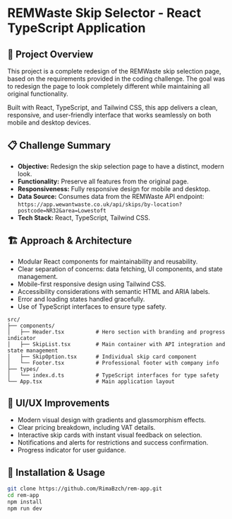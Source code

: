 # REMWaste Skip Selector - React TypeScript Application

## 🎯 Project Overview

This project is a complete redesign of the REMWaste skip selection page, based on the requirements provided in the coding challenge. The goal was to redesign the page to look completely different while maintaining all original functionality.

Built with React, TypeScript, and Tailwind CSS, this app delivers a clean, responsive, and user-friendly interface that works seamlessly on both mobile and desktop devices.


## 📋 Challenge Summary

- **Objective:** Redesign the skip selection page to have a distinct, modern look.  
- **Functionality:** Preserve all features from the original page.  
- **Responsiveness:** Fully responsive design for mobile and desktop.  
- **Data Source:** Consumes data from the REMWaste API endpoint:  
  `https://app.wewantwaste.co.uk/api/skips/by-location?postcode=NR32&area=Lowestoft`  
- **Tech Stack:** React, TypeScript, Tailwind CSS.

## 🏗️ Approach & Architecture

- Modular React components for maintainability and reusability.  
- Clear separation of concerns: data fetching, UI components, and state management.  
- Mobile-first responsive design using Tailwind CSS.  
- Accessibility considerations with semantic HTML and ARIA labels.  
- Error and loading states handled gracefully.  
- Use of TypeScript interfaces to ensure type safety.

```
src/
├── components/
│   ├── Header.tsx          # Hero section with branding and progress indicator
│   ├── SkipList.tsx        # Main container with API integration and state management
│   ├── SkipOption.tsx      # Individual skip card component
│   └── Footer.tsx          # Professional footer with company info
├── types/
│   └── index.d.ts          # TypeScript interfaces for type safety
└── App.tsx                 # Main application layout
```

## 🎨 UI/UX Improvements

- Modern visual design with gradients and glassmorphism effects.  
- Clear pricing breakdown, including VAT details.  
- Interactive skip cards with instant visual feedback on selection.  
- Notifications and alerts for restrictions and success confirmation.  
- Progress indicator for user guidance.

## 🔧 Installation & Usage

```bash
git clone https://github.com/RimaBzch/rem-app.git
cd rem-app
npm install
npm run dev


